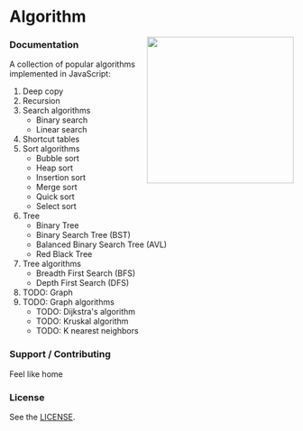 # Algorithm

<img align="right" height="260" src="https://image.flaticon.com/icons/png/512/1119/1119005.png">

### Documentation

A collection of popular algorithms implemented in JavaScript:

1. Deep copy
2. Recursion
3. Search algorithms
   - Binary search
   - Linear search
4. Shortcut tables
5. Sort algorithms
   - Bubble sort
   - Heap sort
   - Insertion sort
   - Merge sort
   - Quick sort
   - Select sort
6. Tree
   - Binary Tree
   - Binary Search Tree (BST)
   - Balanced Binary Search Tree (AVL)
   - Red Black Tree
7. Tree algorithms
   - Breadth First Search (BFS)
   - Depth First Search (DFS)
8. TODO: Graph
9. TODO: Graph algorithms
   - TODO: Dijkstra's algorithm
   - TODO: Kruskal algorithm
   - TODO: K nearest neighbors


### Support / Contributing

Feel like home

### License

See the [LICENSE](LICENSE).

